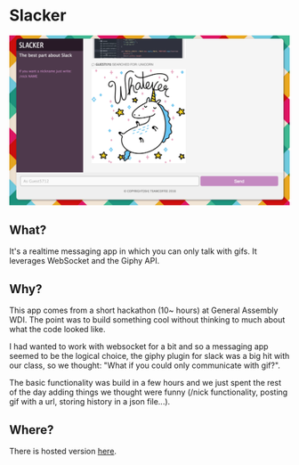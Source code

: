 # Slacker

![](./screenshot.jpg)

## What?
It's a realtime messaging app in which you can only talk with gifs. It leverages WebSocket and the Giphy API.

## Why?
This app comes from a short hackathon (10~ hours) at General Assembly WDI. The point was to build something cool without thinking to much about what the code looked like.

I had wanted to work with websocket for a bit and so a messaging app seemed to be the logical choice, the giphy plugin for slack was a big hit with our class, so we thought: "What if you could only communicate with gif?".

 The basic functionality was build in a few hours and we just spent the rest of the day adding things we thought were funny (/nick functionality, posting gif with a url, storing history in a json file...).

## Where?
There is hosted version [here](slacker.do.timdeve.com).